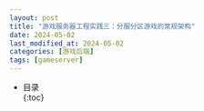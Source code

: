 ```yaml
---
layout: post
title: "游戏服务器工程实践三：分服分区游戏的常规架构"
date: 2024-05-02
last_modified_at: 2024-05-02
categories: [游戏后端]
tags: [gameserver]
---
```


* 目录  
{:toc}
<br/>

